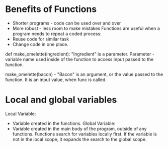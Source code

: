 # Benefits of Functions
- Shorter programs - code can be used over and over
- More robust - less room to make mistakes
Functions are useful when a program needs to repeat a coded process:
- Reuse code for similar task
- Change code in one place.

def make_omelette(ingredient):
"Ingredient" is a parameter.
Parameter - variable name used inside of the function to access input passed to the function.

make_omelette(bacon) -
"Bacon" is an argument, or the value passed to the function. It is an input value, when func is called.

# Local and global variables
Local Variable:
- Variable created in the functions.
Global Variable:
- Variable created in the main body of the program, outside of any functions.
Functions search for variables locally first. If the variable is not in the local scope, it expands the search to the global scope.


